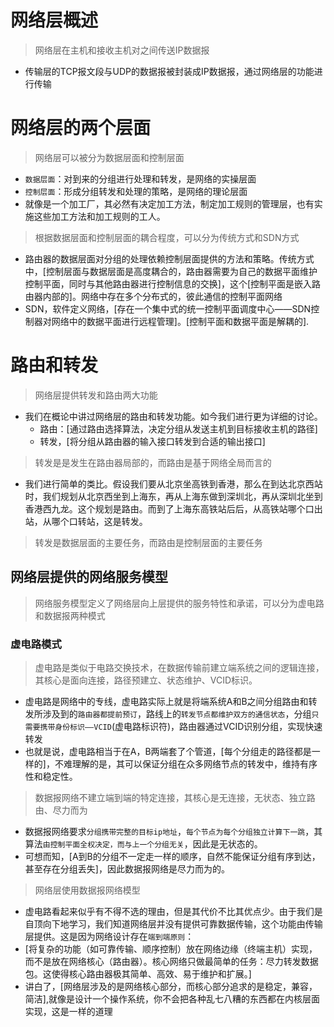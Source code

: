 # 网络层概述
> 网络层在主机和接收主机对之间传送IP数据报
- 传输层的TCP报文段与UDP的数据报被封装成IP数据报，通过网络层的功能进行传输
# 网络层的两个层面
> 网络层可以被分为数据层面和控制层面
- `数据层面`：对到来的分组进行处理和转发，是网络的实操层面
- `控制层面`：形成分组转发和处理的策略，是网络的理论层面
- 就像是一个加工厂，其必然有决定加工方法，制定加工规则的管理层，也有实施这些加工方法和加工规则的工人。
> 根据数据层面和控制层面的耦合程度，可以分为传统方式和SDN方式
- 路由器的数据层面对分组的处理依赖控制层面提供的方法和策略。传统方式中，[控制层面与数据层面是高度耦合的，路由器需要为自己的数据平面维护控制平面，同时与其他路由器进行控制信息的交换]，这个[控制平面是嵌入路由器内部的]。网络中存在多个分布式的，彼此通信的控制平面网络
- SDN，软件定义网络，[存在一个集中式的统一控制平面调度中心——SDN控制器对网络中的数据平面进行远程管理]。[控制平面和数据平面是解耦的].
# 路由和转发
> 网络层提供转发和路由两大功能
- 我们在概论中讲过网络层的路由和转发功能。如今我们进行更为详细的讨论。
  - 路由：[通过路由选择算法，决定分组从发送主机到目标接收主机的路径]
  - 转发，[将分组从路由器的输入接口转发到合适的输出接口]
> 转发是是发生在路由器局部的，而路由是基于网络全局而言的
- 我们进行简单的类比。假设我们要从北京坐高铁到香港，那么在到达北京西站时，我们规划从北京西坐到上海东，再从上海东做到深圳北，再从深圳北坐到香港西九龙。这个规划是路由。而到了上海东高铁站后后，从高铁站哪个口出站，从哪个口转站，这是转发。
> 转发是数据层面的主要任务，而路由是控制层面的主要任务
## 网络层提供的网络服务模型
> 网络服务模型定义了网络层向上层提供的服务特性和承诺，可以分为虚电路和数据报两种模式
### 虚电路模式
> 虚电路是类似于电路交换技术，在数据传输前建立端系统之间的逻辑连接，其核心是面向连接，路径预建立、状态维护、VCID标识。
- 虚电路是网络中的专线，虚电路实际上就是将端系统A和B之间分组路由和转发所涉及到的`路由器都提前预订`，路线上的`转发节点都维护双方的通信状态`，分组`只需要携带身份标识——VCID`(虚电路标识符)，路由器通过VCID识别分组，实现快速转发
- 也就是说，虚电路相当于在A，B两端套了个管道，[每个分组走的路径都是一样的]，不难理解的是，其可以保证分组在众多网络节点的转发中，维持有序性和稳定性。
> 数据报网络不建立端到端的特定连接，其核心是无连接，无状态、独立路由、尽力而为
- 数据报网络要求`分组携带完整的目标ip地址`，`每个节点为每个分组独立计算下一跳`，其算法`由控制平面全权决定，而与上一个分组无关`，因此是无状态的。
- 可想而知，[A到B的分组不一定走一样的顺序，自然不能保证分组有序到达，甚至存在分组丢失]，因此数据报网络是尽力而为的。
> 网络层使用数据报网络模型
- 虚电路看起来似乎有不得不选的理由，但是其代价不比其优点少。由于我们是自顶向下地学习，我们知道网络层并没有提供可靠数据传输，这个功能由传输层提供。这是因为网络设计存在`端到端原则`：
- [将复杂的功能（如可靠传输、顺序控制）放在网络边缘（终端主机）实现，而不是放在网络核心（路由器）。核心网络只做最简单的任务：尽力转发数据包。这使得核心路由器极其简单、高效、易于维护和扩展。]
- 讲白了，[网络层涉及的是网络核心部分，而核心部分追求的是稳定，兼容，简洁],就像是设计一个操作系统，你不会把各种乱七八糟的东西都在内核层面实现，这是一样的道理